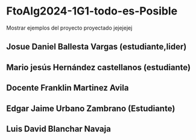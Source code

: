 # FtoAlg2024-1G1-todo-es-Posible
Mostrar ejemplos del proyecto proyectado jejejejej

## Josue Daniel Ballesta Vargas (estudiante,lider)
## Mario jesús Hernández castellanos (estudiante)
## Docente Franklin Martinez Avila
## Edgar Jaime Urbano Zambrano (Estudiante)
## Luis David Blanchar Navaja 
